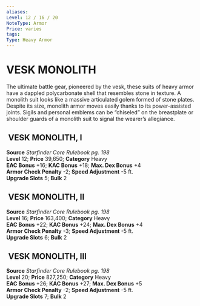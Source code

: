 ```yaml
---
aliases: 
Level: 12 / 16 / 20
NoteType: Armor
Price: varies
tags: 
Type: Heavy Armor
---
```

# VESK MONOLITH
The ultimate battle gear, pioneered by the vesk, these suits of heavy armor have a dappled polycarbonate shell that resembles stone in texture. A monolith suit looks like a massive articulated golem formed of stone plates. Despite its size, monolith armor moves easily thanks to its power-assisted joints. Sigils and personal emblems can be “chiseled” on the breastplate or shoulder guards of a monolith suit to signal the wearer’s allegiance.  

##  VESK MONOLITH, I

**Source** _Starfinder Core Rulebook pg. 198_  
**Level** 12; **Price** 39,650; **Category** Heavy  
**EAC Bonus** +16; **KAC Bonus** +18; **Max. Dex Bonus** +4  
**Armor Check Penalty** -2; **Speed Adjustment** -5 ft.  
**Upgrade Slots** 5; **Bulk** 2

##  VESK MONOLITH, II

**Source** _Starfinder Core Rulebook pg. 198_  
**Level** 16; **Price** 163,400; **Category** Heavy  
**EAC Bonus** +22; **KAC Bonus** +24; **Max. Dex Bonus** +4  
**Armor Check Penalty** -3; **Speed Adjustment** -5 ft.  
**Upgrade Slots** 6; **Bulk** 2

##  VESK MONOLITH, III

**Source** _Starfinder Core Rulebook pg. 198_  
**Level** 20; **Price** 827,250; **Category** Heavy  
**EAC Bonus** +26; **KAC Bonus** +27; **Max. Dex Bonus** +5  
**Armor Check Penalty** -2; **Speed Adjustment** -5 ft.  
**Upgrade Slots** 7; **Bulk** 2